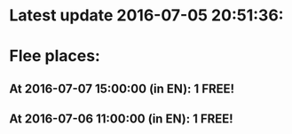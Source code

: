 # Latest update 2016-07-05 20:51:36:
# Flee places:
## At 2016-07-07 15:00:00 (in EN): 1 FREE!
## At 2016-07-06 11:00:00 (in EN): 1 FREE!
